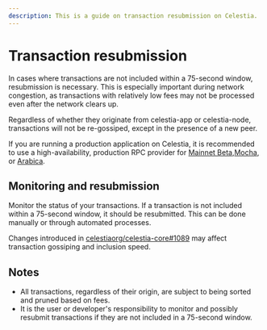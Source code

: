 ```yaml
---
description: This is a guide on transaction resubmission on Celestia.
---
```


# Transaction resubmission

In cases where transactions are not included within a 75-second window,
resubmission is necessary. This is especially important during network
congestion, as transactions with relatively low fees may not be processed
even after the network clears up.

Regardless of whether they originate from celestia-app or celestia-node,
transactions will not be re-gossiped, except in the presence of a new peer.

If you are running a production application on Celestia, it is recommended
to use a high-availability, production
RPC provider for [Mainnet Beta](../nodes/mainnet.md#production-rpc-endpoints),[Mocha](../nodes/mocha-testnet.md#production-rpc-endpoints),
or [Arabica](../nodes/arabica-devnet.md#production-rpc-endpoints).

## Monitoring and resubmission

Monitor the status of your transactions. If a transaction is not included within
a 75-second window, it should be resubmitted. This can be done manually or
through automated processes.

Changes introduced in [celestiaorg/celestia-core#1089](https://github.com/celestiaorg/celestia-core/pull/1089)
may affect transaction gossiping and inclusion speed.

## Notes

- All transactions, regardless of their origin, are subject to being sorted and
  pruned based on fees.
- It is the user or developer's responsibility to monitor and possibly resubmit
  transactions if they are not included in a 75-second window.
